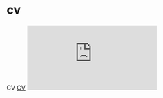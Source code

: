 # cv
CV
[CV](https://github.com/SteiensGate/cv/raw/master/resume.pdf)
<embed src="https://github.com/SteiensGate/cv/raw/master/resume.pdf" type="application/pdf" />
